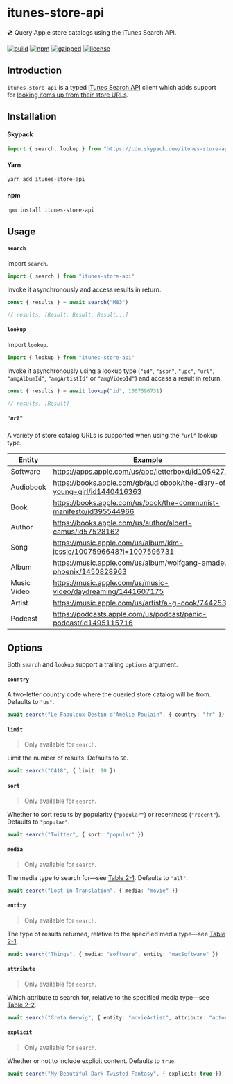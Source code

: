 # itunes-store-api

💿 Query Apple store catalogs using the iTunes Search API.

[![build](https://github.com/bouchenoiremarc/itunes-store-api/actions/workflows/ci.yml/badge.svg?branch=main)](https://github.com/bouchenoiremarc/itunes-store-api/actions/workflows/ci.yml) [![npm](https://img.shields.io/npm/v/itunes-store-api?color=%230cf)](https://www.npmjs.com/package/itunes-store-api) [![gzipped](https://img.shields.io/bundlephobia/minzip/itunes-store-api?label=gzipped&color=%2385f)](https://www.npmjs.com/package/itunes-store-api) [![license](https://img.shields.io/github/license/bouchenoiremarc/itunes-store-api?color=%23e4b)](https://github.com/bouchenoiremarc/itunes-store-api/blob/main/LICENSE)

## Introduction

`itunes-store-api` is a typed [iTunes Search API](https://developer.apple.com/library/archive/documentation/AudioVideo/Conceptual/iTuneSearchAPI/) client which adds support for [looking items up from their store URLs](#url).

## Installation

#### Skypack

```javascript
import { search, lookup } from "https://cdn.skypack.dev/itunes-store-api"
```

#### Yarn

```bash
yarn add itunes-store-api
```

#### npm

```bash
npm install itunes-store-api
```

## Usage

#### `search`

Import `search`.

```typescript
import { search } from "itunes-store-api"
```

Invoke it asynchronously and access results in return.

```typescript
const { results } = await search("M83")

// results: [Result, Result, Result...]
```

#### `lookup`

Import `lookup`.

```typescript
import { lookup } from "itunes-store-api"
```

Invoke it asynchronously using a lookup type (`"id"`, `"isbn"`, `"upc"`, `"url"`, `"amgAlbumId"`, `"amgArtistId"` or `"amgVideoId"`) and access a result in return.

```typescript
const { results } = await lookup("id", 1007596731)

// results: [Result]
```

##### `"url"`

A variety of store catalog URLs is supported when using the `"url"` lookup type.

| Entity      | Example                                                                     |
| ----------- | --------------------------------------------------------------------------- |
| Software    | https://apps.apple.com/us/app/letterboxd/id1054271011                       |
| Audiobook   | https://books.apple.com/gb/audiobook/the-diary-of-a-young-girl/id1440416363 |
| Book        | https://books.apple.com/us/book/the-communist-manifesto/id395544966         |
| Author      | https://books.apple.com/us/author/albert-camus/id57528162                   |
| Song        | https://music.apple.com/us/album/kim-jessie/1007596648?i=1007596731         |
| Album       | https://music.apple.com/us/album/wolfgang-amadeus-phoenix/1450828963        |
| Music Video | https://music.apple.com/us/music-video/daydreaming/1441607175               |
| Artist      | https://music.apple.com/us/artist/a-g-cook/744253464                        |
| Podcast     | https://podcasts.apple.com/us/podcast/panic-podcast/id1495115716            |

## Options

Both `search` and `lookup` support a trailing `options` argument.

#### `country`

A two-letter country code where the queried store catalog will be from. Defaults to `"us"`.

```typescript
await search("Le Fabuleux Destin d'Amélie Poulain", { country: "fr" })
```

#### `limit`

> Only available for `search`.

Limit the number of results. Defaults to `50`.

```typescript
await search("C418", { limit: 10 })
```

#### `sort`

> Only available for `search`.

Whether to sort results by popularity (`"popular"`) or recentness (`"recent"`). Defaults to `"popular"`.

```typescript
await search("Twitter", { sort: "popular" })
```

#### `media`

> Only available for `search`.

The media type to search for—see [Table 2-1](https://developer.apple.com/library/archive/documentation/AudioVideo/Conceptual/iTuneSearchAPI/Searching.html). Defaults to `"all"`.

```typescript
await search("Lost in Translation", { media: "movie" })
```

#### `entity`

> Only available for `search`.

The type of results returned, relative to the specified media type—see [Table 2-1](https://developer.apple.com/library/archive/documentation/AudioVideo/Conceptual/iTuneSearchAPI/Searching.html).

```typescript
await search("Things", { media: "software", entity: "macSoftware" })
```

#### `attribute`

> Only available for `search`.

Which attribute to search for, relative to the specified media type—see [Table 2-2](https://developer.apple.com/library/archive/documentation/AudioVideo/Conceptual/iTuneSearchAPI/Searching.html).

```typescript
await search("Greta Gerwig", { entity: "movieArtist", attribute: "actorTerm" })
```

#### `explicit`

> Only available for `search`.

Whether or not to include explicit content. Defaults to `true`.

```typescript
await search("My Beautiful Dark Twisted Fantasy", { explicit: true })
```
